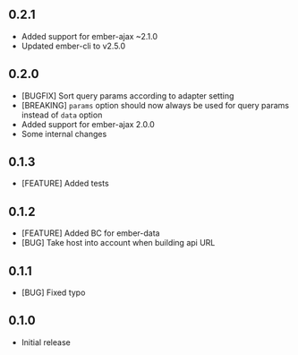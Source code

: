 ## 0.2.1

- Added support for ember-ajax ~2.1.0
- Updated ember-cli to v2.5.0

## 0.2.0

- [BUGFIX] Sort query params according to adapter setting
- [BREAKING] `params` option should now always be used for query params instead of `data` option
- Added support for ember-ajax 2.0.0
- Some internal changes

## 0.1.3

- [FEATURE] Added tests

## 0.1.2

- [FEATURE] Added BC for ember-data
- [BUG] Take host into account when building api URL

## 0.1.1

- [BUG] Fixed typo

## 0.1.0

- Initial release
